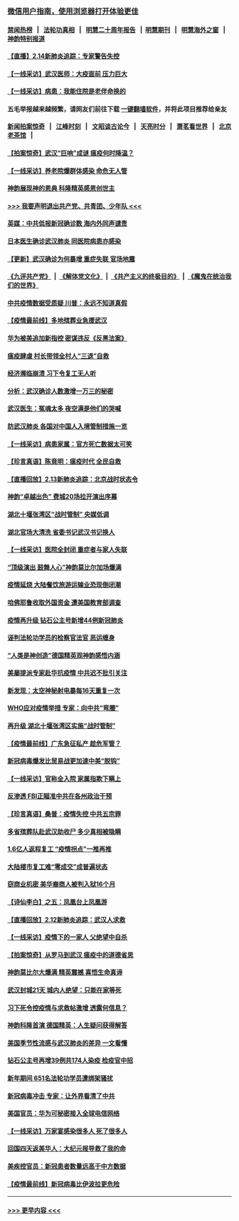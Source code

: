 ### [微信用户指南，使用浏览器打开体验更佳](https://github.com/gfw-breaker/banned-news1/blob/master/indexes/wechat-guide.md?t=0)
#### [禁闻热榜](热点新闻.md?t=0)  &nbsp;&nbsp;|&nbsp;&nbsp; [法轮功真相](https://github.com/gfw-breaker/truth/blob/master/README.md?t=0) &nbsp;&nbsp;|&nbsp;&nbsp; [明慧二十周年报告](https://github.com/gfw-breaker/mh-reports/blob/master/README.md?t=0) &nbsp;&nbsp;|&nbsp;&nbsp;[明慧期刊](https://github.com/gfw-breaker/mh-qikan) &nbsp;&nbsp;|&nbsp;&nbsp; [明慧海外之窗](https://github.com/gfw-breaker/mh-news/blob/master/README.md?t=0) &nbsp;&nbsp;|&nbsp;&nbsp; [神韵特别报道](https://github.com/gfw-breaker/mh-news/blob/master/shenyun.md?t=0)
#### [【直播】2.14新肺炎追踪：专家警告失控](../pages/nf4514/n11868930.md?t=02142333) 
#### [【一线采访】武汉医师：大疫面前 压力巨大](../pages/nf4514/n11868829.md?t=02142333) 
#### [【一线采访】病患：我能住院是老伴命换的](../pages/nf4514/n11867769.md?t=02142333) 
#### 五毛举报越来越频繁，请网友们前往下载 [一键翻墙软件](https://github.com/gfw-breaker/ssr-accounts)，并将此项目推荐给亲友
#### [新闻拍案惊奇](https://github.com/gfw-breaker/banned-news1/blob/master/pages/link4.md) &nbsp;&nbsp;|&nbsp;&nbsp; [江峰时刻](https://github.com/gfw-breaker/banned-news1/blob/master/pages/link4.md) &nbsp;&nbsp;|&nbsp;&nbsp; [文昭谈古论今](https://github.com/gfw-breaker/banned-news1/blob/master/pages/link4.md) &nbsp;&nbsp;|&nbsp;&nbsp; [天亮时分](https://github.com/gfw-breaker/banned-news1/blob/master/pages/link4.md) &nbsp;&nbsp;|&nbsp;&nbsp; [萧茗看世界](https://github.com/gfw-breaker/banned-news1/blob/master/pages/link4.md) &nbsp;&nbsp;|&nbsp;&nbsp; [北京老茶馆](https://github.com/gfw-breaker/banned-news1/blob/master/pages/link4.md) &nbsp;&nbsp;|&nbsp;&nbsp; 
#### [【拍案惊奇】武汉“巨响”成谜 瘟疫何时降温？](../pages/nf4514/n11867555.md?t=02142333) 
#### [【一线采访】养老院爆群体感染 命危无人管](../pages/nf4514/n11868341.md?t=02142333) 
#### [神韵展现神的恩典 科隆精英感恩创世主](../pages/nf4514/n11867850.md?t=02142333) 
#### [>>> 我要声明退出共产党、共青团、少年队 <<<](https://github.com/begood0513/goodnews/blob/master/quit/letter.md) 
#### [英媒：中共低报新冠确诊数 海内外同声谴责](../pages/nf4514/n11867421.md?t=02142333) 
#### [日本医生确诊武汉肺炎 同医院病患亦感染](../pages/nf4514/n11867779.md?t=02142333) 
#### [【更新】武汉确诊为何暴增 重症失联 官场地震](../pages/nf4514/n11801312.md?t=02142333) 
#### [《九评共产党》](https://github.com/begood0513/9ping.md/blob/master/README.md) &nbsp;|&nbsp; [《解体党文化》](../../../../jtdwh.md/blob/master/README.md)  &nbsp;|&nbsp; [《共产主义的终极目的》](../../../../gczydzjmd.md/blob/master/README.md) &nbsp;|&nbsp; [《魔鬼在统治我们的世界》](../../../../mgztzwmdsj.md/blob/master/README.md) 
#### [中共疫情数据受质疑 川普：永远不知道真假](../pages/nf4514/n11867195.md?t=02142333) 
#### [【疫情最前线】多地殡葬业急援武汉](../pages/nf4514/n11866914.md?t=02142333) 
#### [华为被美追加新指控 密谋违反《反黑法案》](../pages/nf4514/n11867191.md?t=02142333) 
#### [瘟疫肆虐 村长带领全村人“三退”自救](../pages/nf4514/n11861714.md?t=02142333) 
#### [经济濒临崩溃 习下令复工无人听](../pages/nf4514/n11867269.md?t=02142333) 
#### [分析：武汉确诊人数激增一万三的秘密](../pages/nf4514/n11866187.md?t=02142333) 
#### [武汉医生：冤魂太多 夜空满是他们的哭喊](../pages/nf4514/n11867107.md?t=02142333) 
#### [防武汉肺炎 各国对中国人入境管制措施一览](../pages/nf4514/n11838726.md?t=02142333) 
#### [【一线采访】病患家属：官方死亡数据太可笑](../pages/nf4514/n11866840.md?t=02142333) 
#### [【珍言真语】陈竟明：瘟疫时代 全民自救](../pages/nf4514/n11866765.md?t=02142333) 
#### [【直播回放】2.13新肺炎追踪：北京战时状态令](../pages/nf4514/n11866261.md?t=02142333) 
#### [神韵“卓越出色” 费城20场拉开演出序幕](../pages/nf4514/n11866232.md?t=02142333) 
#### [湖北十堰张湾区“战时管制” 央媒低调](../pages/nf4514/n11866013.md?t=02142333) 
#### [湖北官场大清洗 省委书记武汉书记换人](../pages/nf4514/n11865112.md?t=02142333) 
#### [【一线采访】医院全封闭 重症者与家人失联](../pages/nf4514/n11864778.md?t=02142333) 
#### [“顶级演出 鼓舞人心”神韵莫比尔加场爆满](../pages/nf4514/n11865855.md?t=02142333) 
#### [疫情延烧 大陆餐饮旅游运输业恐现倒闭潮](../pages/nf4514/n11865608.md?t=02142333) 
#### [哈佛耶鲁收取外国资金 遭美国教育部调查](../pages/nf4514/n11864950.md?t=02142333) 
#### [疫情再升级 钻石公主号新增44例新冠肺炎](../pages/nf4514/n11865033.md?t=02142333) 
#### [诬判法轮功学员的检察官法官 恶运缠身](../pages/nf4514/n11864380.md?t=02142333) 
#### [“人类是神创造”德国精英观神韵感悟内涵](../pages/nf4514/n11865185.md?t=02142333) 
#### [美屡提派专家赴华抗疫情 中共迟不批引关注](../pages/nf4514/n11864719.md?t=02142333) 
#### [新发现：太空神秘射电暴每16天重复一次](../pages/nf4514/n11864923.md?t=02142333) 
#### [WHO应对疫情举措 专家：向中共“弯腰”](../pages/nf4514/n11864727.md?t=02142333) 
#### [再升级 湖北十堰张湾区实施“战时管制”](../pages/nf4514/n11864771.md?t=02142333) 
#### [【疫情最前线】广东急征私产 趁危军管？](../pages/nf4514/n11864205.md?t=02142333) 
#### [新冠病毒爆发比贸易战更加速中美“脱钩”](../pages/nf4514/n11864470.md?t=02142333) 
#### [【一线采访】官称全入院 家属指欺下瞒上](../pages/nf4514/n11864466.md?t=02142333) 
#### [反渗透 FBI正瞄准中共在各州政治干预](../pages/nf4514/n11864300.md?t=02142333) 
#### [【珍言真语】桑普：疫情失控 中共五宗罪](../pages/nf4514/n11864157.md?t=02142333) 
#### [多省殡葬队赴武汉助收尸 多少真相被隐瞒](../pages/nf4514/n11864132.md?t=02142333) 
#### [1.6亿人返程复工 “疫情拐点”一推再推](../pages/nf4514/n11864186.md?t=02142333) 
#### [大陆楼市复工难“零成交”成普遍状态](../pages/nf4514/n11864106.md?t=02142333) 
#### [窃商业机密 美华裔商人被判入狱16个月](../pages/nf4514/n11863911.md?t=02142333) 
#### [【诗仙李白】之五：凤凰台上凤凰游](../pages/nf4514/n11825542.md?t=02142333) 
#### [【直播回放】2.12新肺炎追踪：武汉人求救](../pages/nf4514/n11863579.md?t=02142333) 
#### [【一线采访】疫情下的一家人 父绝望中自杀](../pages/nf4514/n11862799.md?t=02142333) 
#### [【拍案惊奇】从罗马到武汉 瘟疫中的道德省思](../pages/nf4514/n11862534.md?t=02142333) 
#### [神韵莫比尔大爆满 精英震撼 喜悟生命真谛](../pages/nf4514/n11863143.md?t=02142333) 
#### [武汉封城21天 城内人绝望：只能在家等死](../pages/nf4514/n11863041.md?t=02142333) 
#### [习下死令控疫情与求救帖激增 透露何信息？](../pages/nf4514/n11862416.md?t=02142333) 
#### [神韵科隆首演 德国精英：人生疑问获得解答](../pages/nf4514/n11862993.md?t=02142333) 
#### [美国季节性流感与武汉肺炎的差异 一文看懂](../pages/nf4514/n11862428.md?t=02142333) 
#### [钻石公主号再增39例共174人染疫 检疫官中招](../pages/nf4514/n11862422.md?t=02142333) 
#### [新年期间 651名法轮功学员遭绑架骚扰](../pages/nf4514/n11860941.md?t=02142333) 
#### [新冠病毒冲击 专家：让外界看清了中共](../pages/nf4514/n11862280.md?t=02142333) 
#### [美国官员：华为可秘密接入全球电信网络](../pages/nf4514/n11862122.md?t=02142333) 
#### [【一线采访】万家宴感染很多人 死了很多人](../pages/nf4514/n11862088.md?t=02142333) 
#### [回国四天返美华人：大纪元报导救了我的命](../pages/nf4514/n11862181.md?t=02142333) 
#### [美疾控官员：新冠患者数量远高于中方数据](../pages/nf4514/n11862256.md?t=02142333) 
#### [【疫情最前线】新冠病毒比伊波拉更危险](../pages/nf4514/n11862199.md?t=02142333) 

----
#### [ >>> 更早内容 <<< ](../indexes/nf4514-earlier.md)
